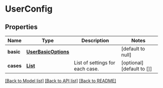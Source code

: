 # UserConfig
## Properties

Name | Type | Description | Notes
------------ | ------------- | ------------- | -------------
**basic** | [**UserBasicOptions**](UserBasicOptions.md) |  | [default to null]
**cases** | [**List**](UserCase.md) | List of settings for each case. | [optional] [default to []]

[[Back to Model list]](../README.md#documentation-for-models) [[Back to API list]](../README.md#documentation-for-api-endpoints) [[Back to README]](../README.md)

